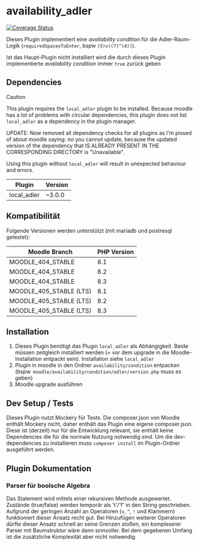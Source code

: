 # availability_adler

[![Coverage Status](https://coveralls.io/repos/github/ProjektAdLer/MoodlePluginAvailability/badge.svg?branch=main)](https://coveralls.io/github/ProjektAdLer/MoodlePluginAvailability?branch=main)

Dieses Plugin implementiert eine _availability condition_ für die Adler-Raum-Logik (`requiredSpacesToEnter`, bspw `(5)v((7)^(4))`).

Ist das Haupt-Plugin nicht installiert wird die durch dieses Plugin implementierte _availability condition_ immer `true` zurück geben


## Dependencies
> [!CAUTION]
> This plugin requires the `local_adler` plugin to be installed. Because moodle has a lot of problems with circular dependencies, 
> this plugin does not list `local_adler` as a dependency in the plugin manager.
> 
> UPDATE: Now removed all dependency checks for all plugins as I'm pissed of about moodle saying: no you cannot update, because
> the updated version of the dependency that IS ALREADY PRESENT IN THE CORRESPONDING DIRECTORY is "Unavailable".
> 
> Using this plugin without `local_adler` will result in unexpected behaviour and errors.

| Plugin      | Version |
|-------------|---------|
| local_adler | ~3.0.0  |



## Kompatibilität
Folgende Versionen werden unterstützt (mit mariadb und postresql getestet):

| Moodle Branch           | PHP Version |
|-------------------------|-------------|
| MOODLE_404_STABLE       | 8.1         |
| MOODLE_404_STABLE       | 8.2         |
| MOODLE_404_STABLE       | 8.3         |
| MOODLE_405_STABLE (LTS) | 8.1         |
| MOODLE_405_STABLE (LTS) | 8.2         |
| MOODLE_405_STABLE (LTS) | 8.3         |

## Installation
1. Dieses Plugin benötigt das Plugin `local_adler` als Abhängigkeit. Beide müssen zeitgleich installiert werden (= vor dem upgrade in die Moodle-Installation entpackt sein). Installation siehe `local_adler`
2. Plugin in moodle in den Ordner `availability/condition` entpacken (bspw` moodle/availability/condition/adler/version.php` muss es geben)
3. Moodle upgrade ausführen

## Dev Setup / Tests
Dieses Plugin nutzt Mockery für Tests.
Die composer.json von Moodle enthält Mockery nicht, daher enthält das Plugin eine eigene composer.json.
Diese ist (derzeit) nur für die Entwicklung relevant, sie enthält keine Dependencies die für die normale Nutzung notwendig sind.
Um die dev-dependencies zu installieren muss `composer install` im Plugin-Ordner ausgeführt werden.

## Plugin Dokumentation

### Parser für boolsche Algebra
Das Statement wird mittels einer rekursiven Methode ausgewertet. 
Zustände (true/false) werden temporär als 't'/'f' in den String geschrieben.
Aufgrund der geringen Anzahl an Operatoren (`v`, `^`, `!` und Klammern) funktioniert dieser Ansatz recht gut.
Bei Hinzufügen weiterer Operatoren dürfte dieser Ansatz schnell an seine Grenzen stoßen, ein komplexerer Parser mit Baumstruktur wäre dann sinnvoller.
Bei dem gegebenen Umfang ist die zusätzliche Komplexität aber nicht notwendig.
